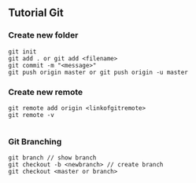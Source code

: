 ## Tutorial Git



### Create new folder

````
git init 
git add . or git add <filename>
git commit -m "<message>"
git push origin master or git push origin -u master 
````

### Create new remote

````
git remote add origin <linkofgitremote>
git remote -v
	
````

### Git Branching

````
git branch // show branch
git checkout -b <newbranch> // create branch
git checkout <master or branch>
````


